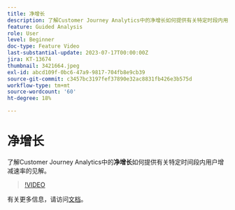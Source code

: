 ```yaml
---
title: 净增长
description: 了解Customer Journey Analytics中的净增长如何提供有关特定时段内用户增减速率的洞察。
feature: Guided Analysis
role: User
level: Beginner
doc-type: Feature Video
last-substantial-update: 2023-07-17T00:00:00Z
jira: KT-13674
thumbnail: 3421664.jpeg
exl-id: abcd109f-0bc6-47a9-9817-704fb8e9cb39
source-git-commit: c3457bc3197fef37890e32ac8831fb426e3b575d
workflow-type: tm+mt
source-wordcount: '60'
ht-degree: 18%

---
```


# 净增长

了解Customer Journey Analytics中的&#x200B;**净增长**&#x200B;如何提供有关特定时间段内用户增减速率的见解。

>[!VIDEO](https://video.tv.adobe.com/v/3421664/?learn=on)

有关更多信息，请访问[文档](https://experienceleague.adobe.com/docs/analytics-platform/using/guided-analysis/user-growth/net-growth.html?lang=zh-Hans)。
